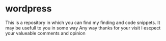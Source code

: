 # wordpress
This is a repository in which you can find my finding and code snippets.
It may be usefull to you in some way
Any way thanks for your visit
I escpect your valueable comments and opinion
